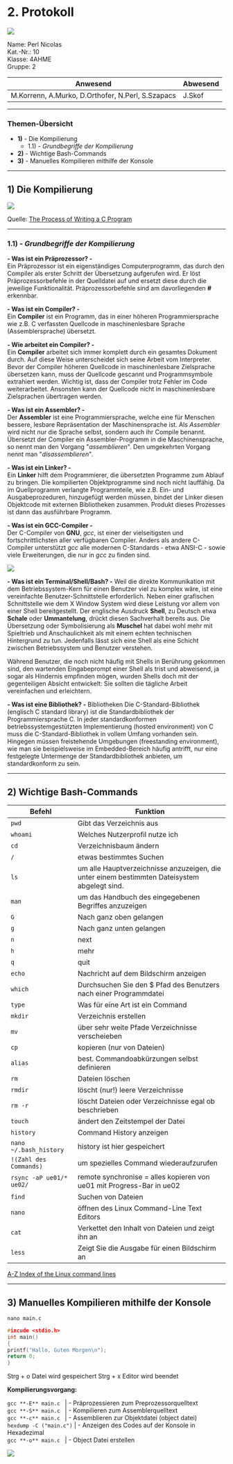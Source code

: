 # 2. Protokoll

![](https://www.htl-kaindorf.at/images/startpage/logoMecha.png) 

Name: Perl Nicolas  
Kat.-Nr.: 10  
Klasse: 4AHME  
Gruppe: 2  

| Anwesend | Abwesend |  
| --------------------------------------- | -------- |  
| M.Korrenn, A.Murko, D.Orthofer, N.Perl, S.Szapacs | J.Skof |  
___

### Themen-Übersicht
 - **1)** - Die Kompilierung
	 - 1.1) - *Grundbegriffe der Kompilierung* 
 - **2)** - Wichtige Bash-Commands  
 - **3)** - Manuelles Kompilieren mithilfe der Konsole
 
 ___
	  
## 1) Die Kompilierung

![](http://www.ntu.edu.sg/home/ehchua/programming/cpp/images/C_DevelopmentProcesses.png)

Quelle: [The Process of Writing a C Program](http://www.ntu.edu.sg/home/ehchua/programming/cpp/c0_Introduction.html)  

___

### 1.1) - *Grundbegriffe der Kompilierung* 

**- Was ist ein Präprozessor? -**  
Ein Präprozessor ist ein eigenständiges Computerprogramm, das durch den Compiler als erster Schritt der Übersetzung aufgerufen wird. Er löst Präprozessorbefehle in der Quelldatei auf und ersetzt diese durch die jeweilige Funktionalität. Präprozessorbefehle sind am davorliegenden **#** erkennbar.

**- Was ist ein Compiler? -**  
Ein **Compiler** ist ein Programm, das in einer höheren Programmiersprache wie z.B. C verfassten Quellcode in maschinenlesbare Sprache (Assemblersprache) übersetzt. 

**- Wie arbeitet ein Compiler? -**  
Ein **Compiler** arbeitet sich immer komplett durch ein gesamtes Dokument durch. Auf diese Weise unterscheidet sich seine Arbeit vom  Interpreter. Bevor der Compiler höheren Quellcode in maschinenlesbare Zielsprache übersetzen kann, muss der Quellcode gescannt und Programmsymbole extrahiert werden. 
Wichtig ist, dass der Compiler trotz Fehler im Code weiterarbeitet. Ansonsten kann der Quellcode nicht in maschinenlesbare Zielsprachen übertragen werden.

**- Was ist ein Assembler? -**  
Der **Assembler** ist eine Programmiersprache, welche eine für Menschen bessere, lesbare Repräsentation der Maschinensprache ist. Als _Assembler_ wird nicht nur die Sprache selbst, sondern auch ihr Compile benannt. Übersetzt der Compiler ein Assembler-Programm in die Maschinensprache, so nennt man den Vorgang "_assemblieren_". Den umgekehrten Vorgang nennt man "_disassemblieren_".

**- Was ist ein Linker? -**  
Ein **Linker** hilft dem Programmierer, die übersetzten Programme zum Ablauf zu bringen. Die kompilierten Objektprogramme sind noch nicht lauffähig. Da im Quellprogramm verlangte Programmteile, wie z.B. Ein- und Ausgabeprozeduren, hinzugefügt werden müssen, bindet der Linker diesen Objektcode mit externen Bibliotheken zusammen. Produkt dieses Prozesses ist dann das ausführbare Programm.

**- Was ist ein GCC-Compiler -**  
Der C-Compiler von **GNU**, *_gcc_*, ist einer der vielseitigsten und fortschrittlichsten aller verfügbaren Compiler. Anders als andere C-Compiler unterstützt _gcc_ alle modernen C-Standards - etwa ANSI-C - sowie viele Erweiterungen, die nur in _gcc_ zu finden sind. 

![](https://upload.wikimedia.org/wikipedia/commons/thumb/4/41/GCC_Schema.svg/600px-GCC_Schema.svg.png)

**- Was ist ein Terminal/Shell/Bash? -**
Weil die direkte Kommunikation mit dem Betriebssystem-Kern für einen Benutzer viel zu komplex wäre, ist eine vereinfachte Benutzer-Schnittstelle erforderlich. Neben einer grafischen Schnittstelle wie dem X Window System wird diese Leistung vor allem von einer Shell bereitgestellt. Der englische Ausdruck **Shell**, zu Deutsch etwa **Schale** oder **Ummantelung**, drückt diesen Sachverhalt bereits aus. Die Übersetzung oder Symbolisierung als **Muschel** hat dabei wohl mehr mit Spieltrieb und Anschaulichkeit als mit einem echten technischen Hintergrund zu tun. Jedenfalls lässt sich eine Shell als eine Schicht zwischen Betriebssystem und Benutzer verstehen.

Während Benutzer, die noch nicht häufig mit Shells in Berührung gekommen sind, den wartenden Eingabeprompt einer Shell als trist und abweisend, ja sogar als Hindernis empfinden mögen, wurden Shells doch mit der gegenteiligen Absicht entwickelt: Sie sollten die tägliche Arbeit vereinfachen und erleichtern.

**- Was ist eine Bibliothek? -**
Bibliotheken Die C-Standard-Bibliothek (englisch C standard library) ist die Standardbibliothek der Programmiersprache C. In jeder standardkonformen betriebssystemgestützten Implementierung (hosted environment) von C muss die C-Standard-Bibliothek in vollem Umfang vorhanden sein. Hingegen müssen freistehende Umgebungen (freestanding environment), wie man sie beispielsweise im Embedded-Bereich häufig antrifft, nur eine festgelegte Untermenge der Standardbibliothek anbieten, um standardkonform zu sein.

___

## 2) Wichtige Bash-Commands

| Befehl | Funktion |  
| ------ | -------- |  
| `pwd` | Gibt das Verzeichnis aus |  
| `whoami`| Welches Nutzerprofil nutze ich |  
| `cd` | Verzeichnisbaum ändern |
| `/` | etwas bestimmtes Suchen |
| `ls` | um alle Hauptverzeichnisse anzuzeigen, die unter einem bestimmten Dateisystem abgelegt sind. |
| `man` | um das Handbuch des eingegebenen Begriffes anzuzeigen |  
| `G` | Nach ganz oben gelangen |  
| `g` | Nach ganz unten gelangen |
| `n` | next |  
| `h` | mehr |  
| `q` | quit |  
| `echo` | Nachricht auf dem Bildschirm anzeigen |  
| `which` | Durchsuchen Sie den $ Pfad des Benutzers nach einer Programmdatei |  
| `type` | Was für eine Art ist ein Command |  
| `mkdir` | Verzeichnis erstellen |  
| `mv` | über sehr weite Pfade Verzeichnisse verscheieben |  
| `cp` | kopieren (nur von Dateien) |  
| `alias` | best. Commandoabkürzungen selbst definieren |  
| `rm` | Dateien löschen |  
| `rmdir` | löscht (nur!) leere Verzeichnisse |  
| `rm -r` | löscht Dateien oder Verzeichnisse egal ob beschrieben |  
| `touch` | ändert den Zeitstempel der Datei |  
| `history` | Command History anzeigen |  
| `nano ~/.bash_history` | history ist hier gespeichert |  
| `!(Zahl des Commands)` | um spezielles Command wiederaufzurufen |  
| `rsync -aP ue01/* ue02/` | remote synchronise = alles kopieren von ue01 mit Progress-Bar in ue02
| `find` | Suchen von Dateien |  
| `nano` | öffnen des Linux Command-Line Text Editors |  
| `cat` | Verkettet den Inhalt von Dateien und zeigt ihn an |  
| `less` | Zeigt Sie die Ausgabe für einen Bildschirm an |  

[A-Z Index of the Linux command lines](https://ss64.com/bash/)

___

## 3) Manuelles Kompilieren mithilfe der Konsole

`nano main.c` 

```C
#incude <stdio.h>
int main()
{
printf("Hallo, Guten Morgen\n");
return 0;
}
```

Strg + o Datei wird gespeichert
Strg + x Editor wird beendet

**Kompilierungsvorgang:**  

 `gcc **-E** main.c `    | - Präprozessieren zum Preprozessorquelltext  
 `gcc **-S** main.c `    | - Kompilieren zum Assemblerquelltext  
 `gcc **-c** main.c `    | - Assemblieren zur Objektdatei (object datei)  
 `hexdump -C ("main.c")`    | - Anzeigen des Codes auf der Konsole in Hexadezimal  
 `gcc **-o** main.c `    | - Object Datei erstellen  

 ![](https://bvinothraj.files.wordpress.com/2010/01/compile.jpg)  
 
